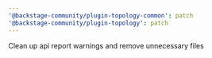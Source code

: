 ```yaml
---
'@backstage-community/plugin-topology-common': patch
'@backstage-community/plugin-topology': patch
---
```


Clean up api report warnings and remove unnecessary files
